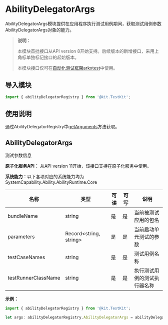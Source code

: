# AbilityDelegatorArgs

AbilityDelegatorArgs模块提供在应用程序执行测试用例期间，获取测试用例参数AbilityDelegatorArgs对象的能力。

> **说明：**
> 
> 本模块首批接口从API version 8开始支持。后续版本的新增接口，采用上角标单独标记接口的起始版本。 
> 
> 本模块接口仅可在[自动化测试框架arkxtest](../../application-test/arkxtest-guidelines.md)中使用。

## 导入模块

```ts
import { abilityDelegatorRegistry } from '@kit.TestKit';
```

## 使用说明

通过AbilityDelegatorRegistry中[getArguments](js-apis-app-ability-abilityDelegatorRegistry.md#abilitydelegatorregistrygetarguments)方法获取。

## AbilityDelegatorArgs

测试参数信息

**原子化服务API：** 从API version 11开始，该接口支持在原子化服务中使用。

**系统能力**：以下各项对应的系统能力均为SystemCapability.Ability.AbilityRuntime.Core

| 名称                | 类型                   | 可读 | 可写 | 说明                                                         |
| ------------------- | ---------------------- | ---- | ---- | ------------------------------------------------------------ |
| bundleName          | string                 | 是   | 是   | 当前被测试应用的包名 |
| parameters          | Record\<string, string> | 是   | 是   | 当前启动单元测试的参数 |
| testCaseNames       | string                 | 是   | 是   | 测试用例名称 |
| testRunnerClassName | string                 | 是   | 是   | 执行测试用例的测试执行器名称 |

**示例：**

```ts
import { abilityDelegatorRegistry } from '@kit.TestKit';

let args: abilityDelegatorRegistry.AbilityDelegatorArgs = abilityDelegatorRegistry.getArguments();
```
